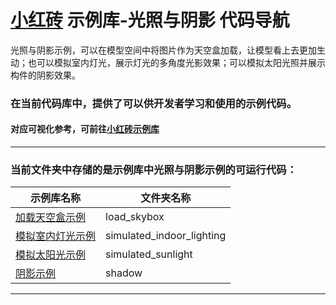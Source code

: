 # [小红砖](www.bos.xyz) 示例库-光照与阴影 代码导航


光照与阴影示例，可以在模型空间中将图片作为天空盒加载，让模型看上去更加生动；也可以模拟室内灯光，展示灯光的多角度光影效果；可以模拟太阳光照并展示构件的阴影效果。

### 在当前代码库中，提供了可以供开发者学习和使用的示例代码。

#### 对应可视化参考，可前往[小红砖示例库](https://www.bos.xyz/examples/)

---

### 当前文件夹中存储的是示例库中光照与阴影示例的可运行代码：

示例库名称 | 文件夹名称 
------------ | ------------- 
[加载天空盒示例](https://www.bos.xyz/examples/load_skybox.html) | load_skybox
[模拟室内灯光示例](https://www.bos.xyz/examples/simulated_indoor_lighting.html) | simulated_indoor_lighting
[模拟太阳光示例](https://www.bos.xyz/examples/simulated_sunlight.html) | simulated_sunlight
[阴影示例](https://www.bos.xyz/examples/shadow.html) | shadow

---
